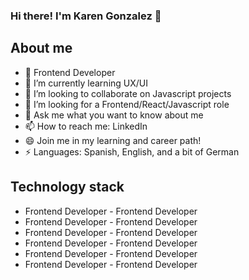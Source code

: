 ### Hi there! I'm Karen Gonzalez 👋

## About me
- 🔭 Frontend Developer
- 🌱 I’m currently learning UX/UI
- 👯 I’m looking to collaborate on Javascript projects
- 🤔 I’m looking for a Frontend/React/Javascript role
- 💬 Ask me what you want to know about me
- 📫 How to reach me: LinkedIn
- 😄 Join me in my learning and career path!
- ⚡ Languages: Spanish, English, and a bit of German

## Technology stack
- Frontend Developer            - Frontend Developer
- Frontend Developer            - Frontend Developer
- Frontend Developer            - Frontend Developer
- Frontend Developer            - Frontend Developer
- Frontend Developer            - Frontend Developer
- Frontend Developer            - Frontend Developer
